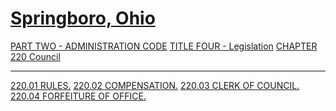 [Springboro, Ohio](indexee20.html)
==================================

[PART TWO - ADMINISTRATION CODE](1505a412.html) [TITLE FOUR -
Legislation](1627a412.html) [CHAPTER 220 Council](162fa412.html)

* * * * *

[220.01 RULES.](1640a412.html) [220.02 COMPENSATION.](1694a412.html)
[220.03 CLERK OF COUNCIL.](169ea412.html) [220.04 FORFEITURE OF
OFFICE.](16a8a412.html)
